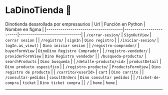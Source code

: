 # LaDinoTienda 🦖
Dinotienda desarollada por empresaurios
| Url                                  | Función en Python       | Nombre en figma           |
|--------------------------------------|-------------------------|-------------------------------|
| `/cerrar-sesion/`                    | `SignOutView`           | `cerrar sesion`               |
| `/registro/`                         | `signIn`                | `Dino registro`               |
| `/iniciar-sesion/`                   | `logIn.as_view()`       | `Dino iniciar sesion`         |
| `/registro-comprador/`               | `buyerFormView`         | `DinoDino Registro Comprador` |
| `/registro-vendedor/`                | `providerFormView`      | `Dino Registro vendedor`      |
| `/busqueda-producto/`                | `searchProducts`        | `Dino busqueda`               |
| `/detalle-producto/<id>`             | `productDetail`         | `Dino producto especifico`    |
| `/registro-producto/`                | `ProductsFormView`      | `Dino registro de producto`   |
| `/carrito/<userId>`                  | `cart`                  | `Dino carrito`                |
| `/consultar-pedidos`                 | `cosultOrders`          | `Dino consultar pedidos`      |
| `/ticket-de-compra`                  | `ticket`                | `Dino ticket compra`          |
| `/`                                  | `home`                  | `home`                        |


--------------------------------------------------------------------
